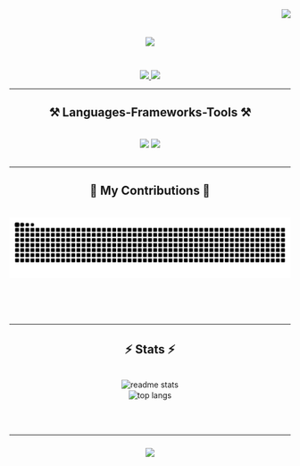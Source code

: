 <img align="right" src="https://visitor-badge.laobi.icu/badge?page_id=lolitoooo.lolitoooo" />

<h1 align="center">
    <img src="https://readme-typing-svg.herokuapp.com/?font=Righteous&size=35&center=true&vCenter=true&width=500&height=70&duration=4000&lines=Hi+There!+👋;+I'm+Loan+Pena!;" />
</h1>

<!--<h3 align="center">A passionate software developer from Canada 🇨🇦</h3>-->

<br/>

<div align="center">
 
 <!--🔭 I’m currently working on **a chat app**-->
 
 <!--🌱 I’m currently learning **Redis, Tailwind, React Native Expo**-->

 <!--💬 Ask me about **Node.js, React, Firebase, MongoDB... or anything [here](https://github.com/salesp07/salesp07/issues)**-->

 <!--⚡ Fun fact **Game of Thrones Night's Watch cloaks are made from Ikea rugs**-->
 
</div>
 
<div align="center"> 
  <a href="mailto:loanpena77@gmail.com">
    <img src="https://img.shields.io/badge/Gmail-333333?style=for-the-badge&logo=gmail&logoColor=red" />
  </a>
  <a href="[https://www.linkedin.com/in/loan-pena/](https://www.linkedin.com/in/loan-pena/)" target="_blank">
    <img src="https://img.shields.io/badge/LinkedIn-0077B5?style=for-the-badge&logo=linkedin&logoColor=white" target="_blank" />
  </a>
</div>

<hr/>
 
<h2 align="center">⚒️ Languages-Frameworks-Tools ⚒️</h2>
<br/>
<div align="center">
    <img src="https://skillicons.dev/icons?i=sass,html,css,vscode,github,figma,tailwind,git,linux,php,docker,vuejs" />
    <img src="https://skillicons.dev/icons?i=nodejs,python,javascript,typescript,angular,express,mongodb,c,java,nextjs,mysql,vite" /><br>
</div>

<br/>
<hr/>

<div align="center">
  <h2>🐍 My Contributions 🐍</h2>
  <br>
  <img alt="snake eating my contributions" src="https://raw.githubusercontent.com/lolitoooo/lolitoooo/output/github-contribution-grid-snake.svg" />
  
  <br/><br/><br/>
</div>

<hr/>

<h2 align="center">⚡ Stats ⚡</h2>
<br>
<div align=center>
  <img width=390 src="https://github-readme-stats.vercel.app/api?username=lolitoooo&count_private=true&show_icons=true&theme=react&rank_icon=github&border_radius=10" alt="readme stats" />
<br>
  <img width=325 align="center" src="https://github-readme-stats.vercel.app/api/top-langs/?username=lolitoooo&hide=HTML&langs_count=8&layout=compact&theme=react&border_radius=10&size_weight=0.5&count_weight=0.5&exclude_repo=github-readme-stats" alt="top langs" />
</div>

<br/><br/>

<hr/>

<h3 align="center">
    <img src="https://readme-typing-svg.herokuapp.com/?font=Righteous&size=25&center=true&vCenter=true&width=500&height=70&duration=4000&lines=Thanks+for+visiting!+✌️">
</h3>

<br/>
